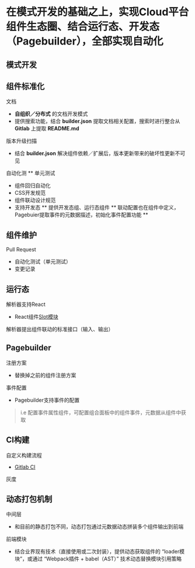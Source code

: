 
# 在模式开发的基础之上，实现Cloud平台组件生态圈、结合运行态、开发态（Pagebuilder），全部实现自动化

模式开发
-----------

组件标准化
-----------
文档
* **自组织／分布式** 的文档开发模式
* 提供搜索功能，结合 **builder.json** 提取文档相关配置，搜索时进行整合从 **Gitlab** 上提取 **README.md**

版本升级扫描
* 结合 **builder.json** 解决组件依赖／扩展后，版本更新带来的破坏性更新不可见

自动化测
   ** 单元测试
 * 组件回归自动化
 * CSS开发规范
 * 组件联动设计规范
 * 支持开发态
   ** 提供开发态组、运行态组件
   ** 联动配置也在组件中定义，Pagebuier提取事件的元数据描述，初始化事件配置功能
   ** 

组件维护
-----------
Pull Request
* 自动化测试（单元测试）
* 变更记录

运行态
-----------
解析器支持React
* React组件[Slot模块](https://www.npmjs.com/package/react-slot)

解析器提出组件联动的标准接口（输入、输出）

Pagebuilder
-----------
注册方案
* 替换掉之前的组件注册方案

事件配置
* Pagebuilder支持事件的配置
> i.e 配置事件属性组件，可配置组合面板中的组件事件，元数据从组件中获取

CI构建
-----------
自定义构建流程
* [Gitlab CI](https://about.gitlab.com/features/gitlab-ci-cd/)

灰度

动态打包机制
-----------
中间层
* 和目前的静态打包不同，动态打包通过元数据动态拼装多个组件输出到前端

前端模块
* 结合业界现有技术（直接使用或二次封装），提供动态获取组件的 “loader模块”，或通过 “Webpack插件 + babel（AST）” 技术动态替换模块引用策略
